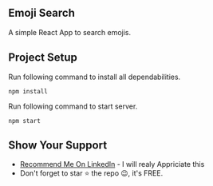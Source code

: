 ## Emoji Search

A simple React App to search emojis.

## Project Setup

Run following command to install all dependabilities.

`npm install`

Run following command to start server.

`npm start`

## Show Your Support

- [Recommend Me On LinkedIn](https://www.linkedin.com/in/imalisheraz/) - I will realy Appriciate this
- Don't forget to star ⭐ the repo 😉, it's FREE.
